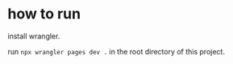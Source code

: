 # how to run

install wrangler.

run `npx wrangler pages dev .` in the root directory of this project.
